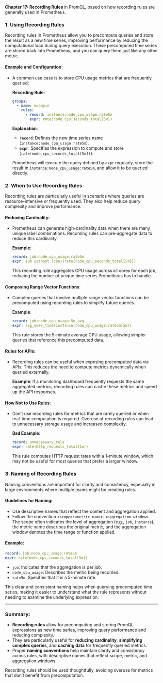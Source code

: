 **Chapter 17: Recording Rules** in PromQL, based on how recording rules are generally used in Prometheus.

### **1. Using Recording Rules**
Recording rules in Prometheus allow you to precompute queries and store the result as a new time series, improving performance by reducing the computational load during query execution. These precomputed time series are stored back into Prometheus, and you can query them just like any other metric.

#### **Example and Configuration**:
- A common use case is to store CPU usage metrics that are frequently queried:
  
  **Recording Rule**:
  ```yaml
  groups:
    - name: example
      rules:
        - record: instance:node_cpu_usage:rate5m
          expr: rate(node_cpu_seconds_total[5m])
  ```

  **Explanation**:
  - **`record`**: Defines the new time series name (`instance:node_cpu_usage:rate5m`).
  - **`expr`**: Specifies the expression to compute and store (`rate(node_cpu_seconds_total[5m])`).
  
  Prometheus will execute the query defined by `expr` regularly, store the result in `instance:node_cpu_usage:rate5m`, and allow it to be queried directly.

### **2. When to Use Recording Rules**
Recording rules are particularly useful in scenarios where queries are resource-intensive or frequently used. They also help reduce query complexity and improve performance.

#### **Reducing Cardinality**:
- Prometheus can generate high-cardinality data when there are many unique label combinations. Recording rules can pre-aggregate data to reduce this cardinality.
  
  **Example**:
  ```yaml
  record: job:node_cpu_usage:rate5m
  expr: sum without (cpu)(rate(node_cpu_seconds_total[5m]))
  ```
  This recording rule aggregates CPU usage across all cores for each job, reducing the number of unique time series Prometheus has to handle.

#### **Composing Range Vector Functions**:
- Complex queries that involve multiple range vector functions can be precomputed using recording rules to simplify future queries.

  **Example**:
  ```yaml
  record: job:node_cpu_usage:5m_avg
  expr: avg_over_time(instance:node_cpu_usage:rate5m[5m])
  ```
  This rule stores the 5-minute average CPU usage, allowing simpler queries that reference this precomputed data.

#### **Rules for APIs**:
- Recording rules can be useful when exposing precomputed data via APIs. This reduces the need to compute metrics dynamically when queried externally.

  **Example**:
  If a monitoring dashboard frequently requests the same aggregated metrics, recording rules can cache these metrics and speed up the API responses.

#### **How Not to Use Rules**:
- Don’t use recording rules for metrics that are rarely queried or when real-time computation is required. Overuse of recording rules can lead to unnecessary storage usage and increased complexity.

  **Bad Example**:
  ```yaml
  record: unnecessary_rule
  expr: rate(http_requests_total[1m])
  ```
  This rule computes HTTP request rates with a 1-minute window, which may not be useful for most queries that prefer a larger window.

### **3. Naming of Recording Rules**
Naming conventions are important for clarity and consistency, especially in large environments where multiple teams might be creating rules.

#### **Guidelines for Naming**:
- Use descriptive names that reflect the content and aggregation applied.
- Follow the convention `<scope>:<metric_name>:<aggregation_window>`. The scope often indicates the level of aggregation (e.g., `job`, `instance`), the metric name describes the original metric, and the aggregation window denotes the time range or function applied.

#### **Example**:
```yaml
record: job:node_cpu_usage:rate5m
expr: rate(node_cpu_seconds_total[5m])
```
- `job`: Indicates that the aggregation is per job.
- `node_cpu_usage`: Describes the metric being recorded.
- `rate5m`: Specifies that it is a 5-minute rate.

This clear and consistent naming helps when querying precomputed time series, making it easier to understand what the rule represents without needing to examine the underlying expression.

---

### Summary:
- **Recording rules** allow for precomputing and storing PromQL expressions as new time series, improving query performance and reducing complexity.
- They are particularly useful for **reducing cardinality**, **simplifying complex queries**, and **caching data** for frequently queried metrics.
- Proper **naming conventions** help maintain clarity and consistency across rules, with descriptive names that reflect scope, metric, and aggregation windows.

Recording rules should be used thoughtfully, avoiding overuse for metrics that don’t benefit from precomputation.